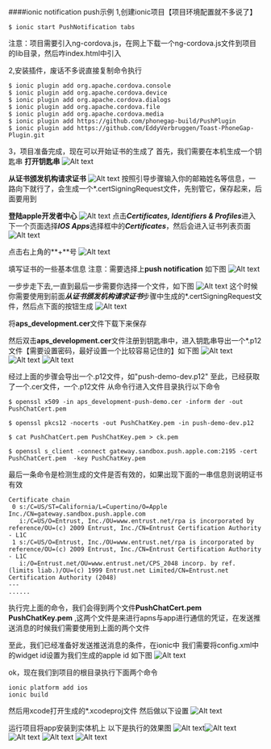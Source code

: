 ####ionic notification push示例
1,创建ionic项目【项目环境配置就不多说了】
```
$ ionic start PushNotification tabs
```
注意：项目需要引入ng-cordova.js，在网上下载一个ng-cordova.js文件到项目的lib目录，然后咋index.html中引入

2,安装插件，废话不多说直接复制命令执行
```
$ ionic plugin add org.apache.cordova.console
$ ionic plugin add org.apache.cordova.device
$ ionic plugin add org.apache.cordova.dialogs    
$ ionic plugin add org.apache.cordova.file
$ ionic plugin add org.apache.cordova.media
$ ionic plugin add https://github.com/phonegap-build/PushPlugin
$ ionic plugin add https://github.com/EddyVerbruggen/Toast-PhoneGap-Plugin.git
```

3，项目准备完成，现在可以开始证书的生成了
首先，我们需要在本机生成一个钥匙串
**打开钥匙串**
![Alt text](https://github.com/noahxinhao/PushNotification/blob/master/resources/img/30A017AA-4E53-40C6-B018-7DAAEF46FAA4.png)

**从证书颁发机构请求证书**
![Alt text](https://github.com/noahxinhao/PushNotification/blob/master/resources/img/56AE78CC-4DC4-4106-881B-FEDF3A106C7C.png)
按照引导步骤输入你的邮箱姓名等信息，一路向下就行了，会生成一个*.certSigningRequest文件，先别管它，保存起来，后面要用到

**登陆apple开发者中心**
![Alt text](https://github.com/noahxinhao/PushNotification/blob/master/resources/img/8E46A9BC-CD61-45D5-B42F-C7E70B15DA89.png)
点击***Certificates, Identifiers & Profiles***进入下一个页面选择***IOS Apps***选择框中的***Certificates***，然后会进入证书列表页面
![Alt text](https://github.com/noahxinhao/PushNotification/blob/master/resources/img/E57B87C9-503A-4D6A-BC06-5F27C8F68BBF.png)

点击右上角的**+**号
![Alt text](https://github.com/noahxinhao/PushNotification/blob/master/resources/img/6C50A3BD-6830-4C81-A736-7FEAE17D1E4A.png)

填写证书的一些基本信息
注意：需要选择上**push notification** 如下图
 ![Alt text](https://github.com/noahxinhao/PushNotification/blob/master/resources/img/583AC394-A030-417E-AB5E-9C78989489E6.png)


一步步走下去,一直到最后一步需要你选择一个文件，如下图
![Alt text](https://github.com/noahxinhao/PushNotification/blob/master/resources/img/40ECD93A-27FA-45D2-A522-797FCFC27B3E.png)
这个时候你需要使用到前面***从证书颁发机构请求证书***步骤中生成的*.certSigningRequest文件，然后点下面的按钮生成
![Alt text](https://github.com/noahxinhao/PushNotification/blob/master/resources/img/873A1E7C-B5AB-44BD-8F28-AB4D41B89818.png)

将**aps_development.cer**文件下载下来保存

然后双击**aps_development.cer**文件注册到钥匙串中，进入钥匙串导出一个*.p12文件【需要设置密码，最好设置一个比较容易记住的】如下图
![Alt text](https://github.com/noahxinhao/PushNotification/blob/master/resources/img/47F0CCA5-7237-457E-A38F-850095A719D9.png)
![Alt text](https://github.com/noahxinhao/PushNotification/blob/master/resources/img/DDC579AD-D126-469B-9699-607456FB453F.png)
![Alt text](https://github.com/noahxinhao/PushNotification/blob/master/resources/img/21D0C40D-4137-4BF4-A543-A38F3BD089D8.png)

经过上面的步骤会导出一个.p12文件，如"push-demo-dev.p12"
至此，已经获取了一个.cer文件，一个.p12文件
从命令行进入文件目录执行以下命令
```
$ openssl x509 -in aps_development-push-demo.cer -inform der -out PushChatCert.pem

$ openssl pkcs12 -nocerts -out PushChatKey.pem -in push-demo-dev.p12

$ cat PushChatCert.pem PushChatKey.pem > ck.pem

$ openssl s_client -connect gateway.sandbox.push.apple.com:2195 -cert PushChatCert.pem  -key PushChatKey.pem
```

最后一条命令是检测生成的文件是否有效的，如果出现下面的一串信息则说明证书有效
```
Certificate chain
 0 s:/C=US/ST=California/L=Cupertino/O=Apple Inc./CN=gateway.sandbox.push.apple.com
   i:/C=US/O=Entrust, Inc./OU=www.entrust.net/rpa is incorporated by reference/OU=(c) 2009 Entrust, Inc./CN=Entrust Certification Authority - L1C
 1 s:/C=US/O=Entrust, Inc./OU=www.entrust.net/rpa is incorporated by reference/OU=(c) 2009 Entrust, Inc./CN=Entrust Certification Authority - L1C
   i:/O=Entrust.net/OU=www.entrust.net/CPS_2048 incorp. by ref. (limits liab.)/OU=(c) 1999 Entrust.net Limited/CN=Entrust.net Certification Authority (2048)
---
......
```

执行完上面的命令，我们会得到两个文件**PushChatCert.pem** **PushChatKey.pem** ,这两个文件是来进行apns与app进行通信的凭证，在发送推送消息的时候我们需要使用到上面的两个文件

至此，我们已经准备好发送推送消息的条件，在ionic中 我们需要将config.xml中的widget id设置为我们生成的apple id 如下图
![Alt text](https://github.com/noahxinhao/PushNotification/blob/master/resources/img/6142372B-B6A7-48D5-8E9B-225358225DEB.png)

ok，现在我们到项目的根目录执行下面两个命令
```
ionic platform add ios
ionic build
```
然后用xcode打开生成的*.xcodeproj文件 然后做以下设置
![Alt text](https://github.com/noahxinhao/PushNotification/blob/master/resources/img/09744F61-8FB4-4945-969F-C69A203D61FD.png)

运行项目将app安装到实体机上
以下是执行的效果图
![Alt text](https://github.com/noahxinhao/PushNotification/blob/master/resources/img/IMG_1917.PNG)![Alt text](https://github.com/noahxinhao/PushNotification/blob/master/resources/img/IMG_1918.PNG)![Alt text](https://github.com/noahxinhao/PushNotification/blob/master/resources/img/IMG_1919.PNG)
![Alt text](https://github.com/noahxinhao/PushNotification/blob/master/resources/img/IMG_1921.PNG)
![Alt text](https://github.com/noahxinhao/PushNotification/blob/master/resources/img/IMG_1920.PNG)




